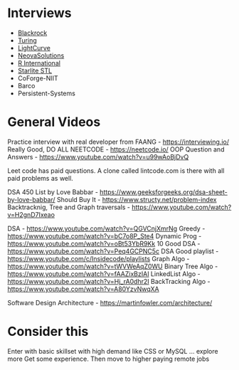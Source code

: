 # Interviews

* [Blackrock](./blackrock/index.md)
* [Turing](Turing.md)
* [LightCurve](LightCurve.md)
* [NeovaSolutions](NeovaSolutions.md)
* [R International](R-International.md)
* [Starlite STL](Starlite-STL.md)
* CoForge-NIIT
* Barco
* Persistent-Systems

# General Videos

Practice interview with real developer from FAANG - https://interviewing.io/
Really Good, DO ALL NEETCODE - https://neetcode.io/
OOP Question and Answers - https://www.youtube.com/watch?v=u99wAoBjDvQ

Leet code has paid questions. A clone called lintcode.com is there with all paid problems as well.

DSA 450 List by Love Babbar - https://www.geeksforgeeks.org/dsa-sheet-by-love-babbar/
Should Buy It - https://www.structy.net/problem-index
Backtracknig, Tree and Graph traversals - https://www.youtube.com/watch?v=H2gnD7Ixeao

DSA - https://www.youtube.com/watch?v=QGVCnjXmrNg
Greedy - https://www.youtube.com/watch?v=bC7o8P_Ste4
Dynamic Prog - https://www.youtube.com/watch?v=oBt53YbR9Kk
10 Good DSA - https://www.youtube.com/watch?v=Peq4GCPNC5c
DSA Good playlist - https://www.youtube.com/c/Insidecode/playlists
Graph Algo - https://www.youtube.com/watch?v=tWVWeAqZ0WU
Binary Tree Algo - https://www.youtube.com/watch?v=fAAZixBzIAI
LinkedList Algo - https://www.youtube.com/watch?v=Hj_rA0dhr2I
BackTracking Algo - https://www.youtube.com/watch?v=A80YzvNwqXA

Software Design Architecture - https://martinfowler.com/architecture/

# Consider this

Enter with basic skillset with high demand like CSS or MySQL ... explore more
Get some experience.
Then move to higher paying remote jobs
